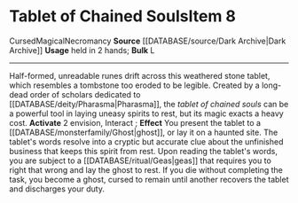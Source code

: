 ﻿---
bulk: L
id: '1647'
item_category: Cursed Items
level: '8'
name: Tablet of Chained Souls
rarity: Common
school: Necromancy
source: '[[DATABASE/source/Dark Archive|Dark Archive]]'
subcategory: curseditem
trait:
- '[[DATABASE/trait/Cursed|Cursed]]'
- '[[DATABASE/trait/Magical|Magical]]'
- '[[DATABASE/trait/Necromancy|Necromancy]]'
type: Item
usage: held in 2 hands

---
# Tablet of Chained Souls<span class="item-type">Item 8</span>

<span class="item-trait">Cursed</span><span class="item-trait">Magical</span><span class="item-trait">Necromancy</span>
**Source** [[DATABASE/source/Dark Archive|Dark Archive]]
**Usage** held in 2 hands; **Bulk** L

---
Half-formed, unreadable runes drift across this weathered stone tablet, which resembles a tombstone too eroded to be legible. Created by a long-dead order of scholars dedicated to [[DATABASE/deity/Pharasma|Pharasma]], the _tablet of chained souls_ can be a powerful tool in laying uneasy spirits to rest, but its magic exacts a heavy cost.
**Activate** <span class="action-icon">2</span> envision, Interact ; **Effect** You present the tablet to a [[DATABASE/monsterfamily/Ghost|ghost]], or lay it on a haunted site. The tablet's words resolve into a cryptic but accurate clue about the unfinished business that keeps this spirit from rest. Upon reading the tablet's words, you are subject to a [[DATABASE/ritual/Geas|geas]] that requires you to right that wrong and lay the ghost to rest. If you die without completing the task, you become a ghost, cursed to remain until another recovers the tablet and discharges your duty.